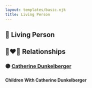 ```yaml
---
layout: templates/basic.njk
title: Living Person
---
```

## 🔵 Living Person

## 👩‍❤️‍👨 Relationships

### 🟣 [Catherine Dunkelberger](/people/1/19744824)

#### Children With Catherine Dunkelberger
